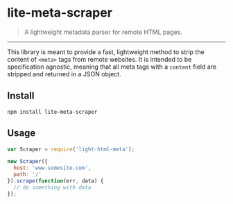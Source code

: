 lite-meta-scraper
===============================================================================
> A lightweight metadata parser for remote HTML pages.
-------------------------------------------------------------------------------
This library is meant to provide a fast, lightweight method to strip the 
content of `<meta>` tags from remote websites. It is intended to be 
specification agnostic, meaning that all meta tags with a `content` field are 
stripped and returned in a JSON object.

Install
-------------------------------------------------------------------------------
```
npm install lite-meta-scraper
```

Usage
-------------------------------------------------------------------------------
```javascript
var Scraper = require('light-html-meta');

new Scraper({
  host: 'www.somesite.com',
  path: '/'
}).scrape(function(err, data) {
  // do something with data
});
```
